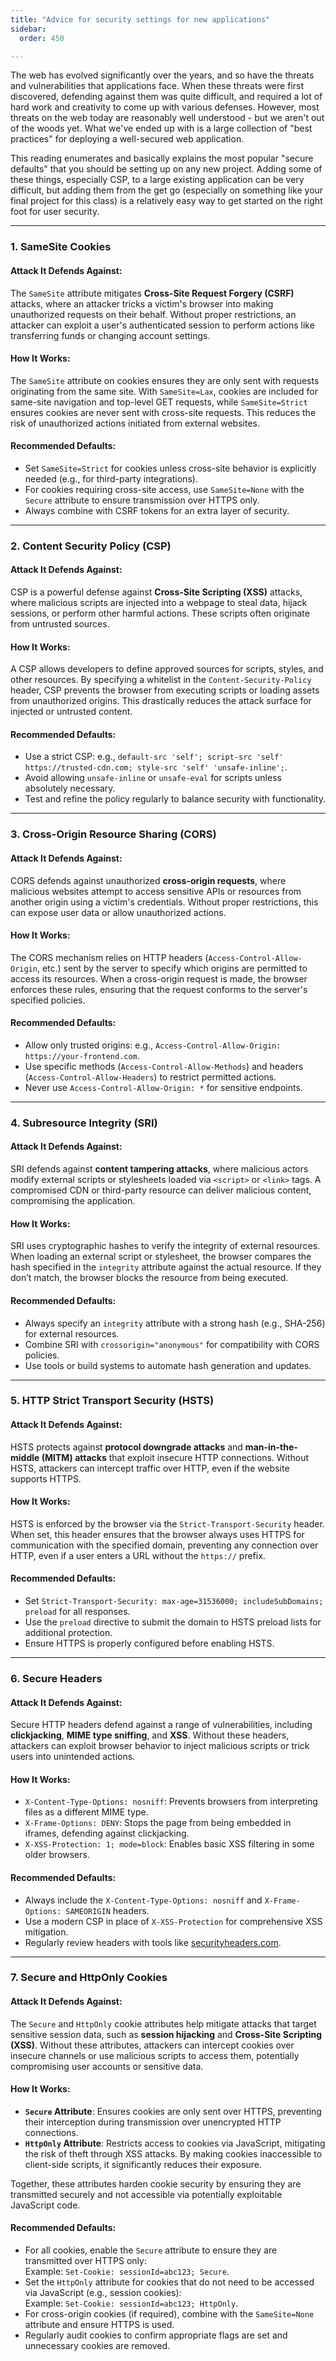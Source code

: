 ```yaml
---
title: "Advice for security settings for new applications"
sidebar:
  order: 450

---
```


The web has evolved significantly over the years, and so have the threats and
vulnerabilities that applications face. When these threats were first
discovered, defending against them was quite difficult, and required a lot of
hard work and creativity to come up with various defenses. However, most threats
on the web today are reasonably well understood - but we aren't out of the woods
yet. What we've ended up with is a large collection of "best practices" for
deploying a well-secured web application.

This reading enumerates and basically explains the most popular "secure
defaults" that you should be setting up on any new project. Adding some of these
things, especially CSP, to a large existing application can be very difficult,
but adding them from the get go (especially on something like your final project
for this class) is a relatively easy way to get started on the right foot for
user security.

---
### **1. SameSite Cookies**
#### Attack It Defends Against:
The `SameSite` attribute mitigates **Cross-Site Request Forgery (CSRF)** attacks, where an attacker tricks a victim's browser into making unauthorized requests on their behalf. Without proper restrictions, an attacker can exploit a user's authenticated session to perform actions like transferring funds or changing account settings.

#### How It Works:
The `SameSite` attribute on cookies ensures they are only sent with requests originating from the same site. With `SameSite=Lax`, cookies are included for same-site navigation and top-level GET requests, while `SameSite=Strict` ensures cookies are never sent with cross-site requests. This reduces the risk of unauthorized actions initiated from external websites.

#### Recommended Defaults:
- Set `SameSite=Strict` for cookies unless cross-site behavior is explicitly needed (e.g., for third-party integrations).
- For cookies requiring cross-site access, use `SameSite=None` with the `Secure` attribute to ensure transmission over HTTPS only.
- Always combine with CSRF tokens for an extra layer of security.

---

### **2. Content Security Policy (CSP)**
#### Attack It Defends Against:
CSP is a powerful defense against **Cross-Site Scripting (XSS)** attacks, where malicious scripts are injected into a webpage to steal data, hijack sessions, or perform other harmful actions. These scripts often originate from untrusted sources.

#### How It Works:
A CSP allows developers to define approved sources for scripts, styles, and other resources. By specifying a whitelist in the `Content-Security-Policy` header, CSP prevents the browser from executing scripts or loading assets from unauthorized origins. This drastically reduces the attack surface for injected or untrusted content.

#### Recommended Defaults:
- Use a strict CSP: e.g., `default-src 'self'; script-src 'self' https://trusted-cdn.com; style-src 'self' 'unsafe-inline';`.
- Avoid allowing `unsafe-inline` or `unsafe-eval` for scripts unless absolutely necessary.
- Test and refine the policy regularly to balance security with functionality.

---

### **3. Cross-Origin Resource Sharing (CORS)**
#### Attack It Defends Against:
CORS defends against unauthorized **cross-origin requests**, where malicious websites attempt to access sensitive APIs or resources from another origin using a victim's credentials. Without proper restrictions, this can expose user data or allow unauthorized actions.

#### How It Works:
The CORS mechanism relies on HTTP headers (`Access-Control-Allow-Origin`, etc.) sent by the server to specify which origins are permitted to access its resources. When a cross-origin request is made, the browser enforces these rules, ensuring that the request conforms to the server's specified policies.

#### Recommended Defaults:
- Allow only trusted origins: e.g., `Access-Control-Allow-Origin: https://your-frontend.com`.
- Use specific methods (`Access-Control-Allow-Methods`) and headers (`Access-Control-Allow-Headers`) to restrict permitted actions.
- Never use `Access-Control-Allow-Origin: *` for sensitive endpoints.

---

### **4. Subresource Integrity (SRI)**
#### Attack It Defends Against:
SRI defends against **content tampering attacks**, where malicious actors modify external scripts or stylesheets loaded via `<script>` or `<link>` tags. A compromised CDN or third-party resource can deliver malicious content, compromising the application.

#### How It Works:
SRI uses cryptographic hashes to verify the integrity of external resources. When loading an external script or stylesheet, the browser compares the hash specified in the `integrity` attribute against the actual resource. If they don’t match, the browser blocks the resource from being executed.

#### Recommended Defaults:
- Always specify an `integrity` attribute with a strong hash (e.g., SHA-256) for external resources.
- Combine SRI with `crossorigin="anonymous"` for compatibility with CORS policies.
- Use tools or build systems to automate hash generation and updates.

---

### **5. HTTP Strict Transport Security (HSTS)**
#### Attack It Defends Against:
HSTS protects against **protocol downgrade attacks** and **man-in-the-middle (MITM) attacks** that exploit insecure HTTP connections. Without HSTS, attackers can intercept traffic over HTTP, even if the website supports HTTPS.

#### How It Works:
HSTS is enforced by the browser via the `Strict-Transport-Security` header. When set, this header ensures that the browser always uses HTTPS for communication with the specified domain, preventing any connection over HTTP, even if a user enters a URL without the `https://` prefix.

#### Recommended Defaults:
- Set `Strict-Transport-Security: max-age=31536000; includeSubDomains; preload` for all responses.
- Use the `preload` directive to submit the domain to HSTS preload lists for additional protection.
- Ensure HTTPS is properly configured before enabling HSTS.

---

### **6. Secure Headers**
#### Attack It Defends Against:
Secure HTTP headers defend against a range of vulnerabilities, including **clickjacking**, **MIME type sniffing**, and **XSS**. Without these headers, attackers can exploit browser behavior to inject malicious scripts or trick users into unintended actions.

#### How It Works:
- `X-Content-Type-Options: nosniff`: Prevents browsers from interpreting files as a different MIME type.
- `X-Frame-Options: DENY`: Stops the page from being embedded in iframes, defending against clickjacking.
- `X-XSS-Protection: 1; mode=block`: Enables basic XSS filtering in some older browsers.

#### Recommended Defaults:
- Always include the `X-Content-Type-Options: nosniff` and `X-Frame-Options: SAMEORIGIN` headers.
- Use a modern CSP in place of `X-XSS-Protection` for comprehensive XSS mitigation.
- Regularly review headers with tools like [securityheaders.com](https://securityheaders.com). 

---

### **7. Secure and HttpOnly Cookies**
#### Attack It Defends Against:
The `Secure` and `HttpOnly` cookie attributes help mitigate attacks that target sensitive session data, such as **session hijacking** and **Cross-Site Scripting (XSS)**. Without these attributes, attackers can intercept cookies over insecure channels or use malicious scripts to access them, potentially compromising user accounts or sensitive data.

#### How It Works:
- **`Secure` Attribute**: Ensures cookies are only sent over HTTPS, preventing their interception during transmission over unencrypted HTTP connections.
- **`HttpOnly` Attribute**: Restricts access to cookies via JavaScript, mitigating the risk of theft through XSS attacks. By making cookies inaccessible to client-side scripts, it significantly reduces their exposure.

Together, these attributes harden cookie security by ensuring they are transmitted securely and not accessible via potentially exploitable JavaScript code.

#### Recommended Defaults:
- For all cookies, enable the `Secure` attribute to ensure they are transmitted over HTTPS only:  
  Example: `Set-Cookie: sessionId=abc123; Secure`.
- Set the `HttpOnly` attribute for cookies that do not need to be accessed via JavaScript (e.g., session cookies):  
  Example: `Set-Cookie: sessionId=abc123; HttpOnly`.
- For cross-origin cookies (if required), combine with the `SameSite=None` attribute and ensure HTTPS is used.
- Regularly audit cookies to confirm appropriate flags are set and unnecessary cookies are removed.
